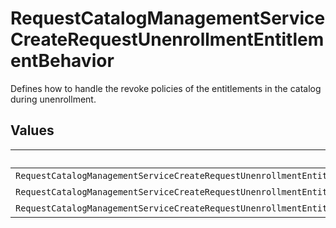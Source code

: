 # RequestCatalogManagementServiceCreateRequestUnenrollmentEntitlementBehavior

Defines how to handle the revoke policies of the entitlements in the catalog during unenrollment.


## Values

| Name                                                                                                                                  | Value                                                                                                                                 |
| ------------------------------------------------------------------------------------------------------------------------------------- | ------------------------------------------------------------------------------------------------------------------------------------- |
| `RequestCatalogManagementServiceCreateRequestUnenrollmentEntitlementBehaviorRequestCatalogUnenrollmentEntitlementBehaviorUnspecified` | REQUEST_CATALOG_UNENROLLMENT_ENTITLEMENT_BEHAVIOR_UNSPECIFIED                                                                         |
| `RequestCatalogManagementServiceCreateRequestUnenrollmentEntitlementBehaviorRequestCatalogUnenrollmentEntitlementBehaviorBypass`      | REQUEST_CATALOG_UNENROLLMENT_ENTITLEMENT_BEHAVIOR_BYPASS                                                                              |
| `RequestCatalogManagementServiceCreateRequestUnenrollmentEntitlementBehaviorRequestCatalogUnenrollmentEntitlementBehaviorEnforce`     | REQUEST_CATALOG_UNENROLLMENT_ENTITLEMENT_BEHAVIOR_ENFORCE                                                                             |